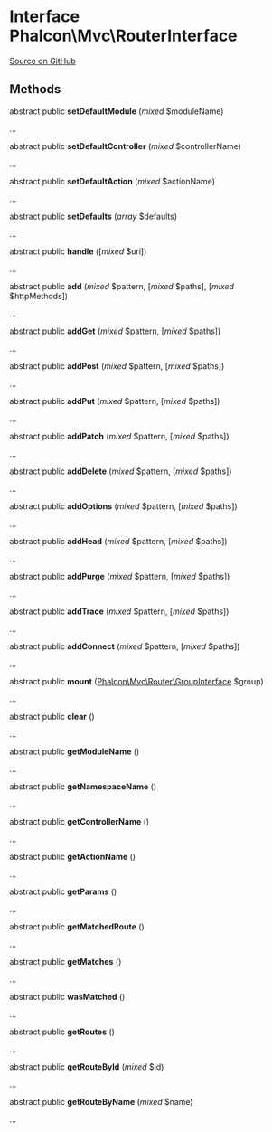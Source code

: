 # Interface **Phalcon\\Mvc\\RouterInterface**

<a href="https://github.com/phalcon/cphalcon/blob/master/phalcon/mvc/routerinterface.zep" class="btn btn-default btn-sm">Source on GitHub</a>

## Methods
abstract public  **setDefaultModule** (*mixed* $moduleName)

...

abstract public  **setDefaultController** (*mixed* $controllerName)

...

abstract public  **setDefaultAction** (*mixed* $actionName)

...

abstract public  **setDefaults** (*array* $defaults)

...

abstract public  **handle** ([*mixed* $uri])

...

abstract public  **add** (*mixed* $pattern, [*mixed* $paths], [*mixed* $httpMethods])

...

abstract public  **addGet** (*mixed* $pattern, [*mixed* $paths])

...

abstract public  **addPost** (*mixed* $pattern, [*mixed* $paths])

...

abstract public  **addPut** (*mixed* $pattern, [*mixed* $paths])

...

abstract public  **addPatch** (*mixed* $pattern, [*mixed* $paths])

...

abstract public  **addDelete** (*mixed* $pattern, [*mixed* $paths])

...

abstract public  **addOptions** (*mixed* $pattern, [*mixed* $paths])

...

abstract public  **addHead** (*mixed* $pattern, [*mixed* $paths])

...

abstract public  **addPurge** (*mixed* $pattern, [*mixed* $paths])

...

abstract public  **addTrace** (*mixed* $pattern, [*mixed* $paths])

...

abstract public  **addConnect** (*mixed* $pattern, [*mixed* $paths])

...

abstract public  **mount** ([Phalcon\Mvc\Router\GroupInterface](/en/3.1.2/api/Phalcon_Mvc_Router_GroupInterface) $group)

...

abstract public  **clear** ()

...

abstract public  **getModuleName** ()

...

abstract public  **getNamespaceName** ()

...

abstract public  **getControllerName** ()

...

abstract public  **getActionName** ()

...

abstract public  **getParams** ()

...

abstract public  **getMatchedRoute** ()

...

abstract public  **getMatches** ()

...

abstract public  **wasMatched** ()

...

abstract public  **getRoutes** ()

...

abstract public  **getRouteById** (*mixed* $id)

...

abstract public  **getRouteByName** (*mixed* $name)

...

